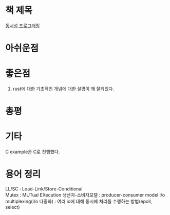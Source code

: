 # 책 제목

[동시성 프로그래밍](http://www.yes24.com/Product/Goods/108570426)

# 아쉬운점

# 좋은점

1. rust에 대한 기초적인 개념에 대한 설명이 꽤 잘되있다.
# 총평

# 기타

C example은 C로 진행했다.

# 용어 정리

LL/SC : Load-Link/Store-Conditional  
Mutex : MUTual EXecution 
생산자-소비자모델 : producer-consumer model 
i/o multiplexing(i/o 다중화) : 여러 io에 대해 동시에 처리를 수행하는 방법(epoll, select)  

